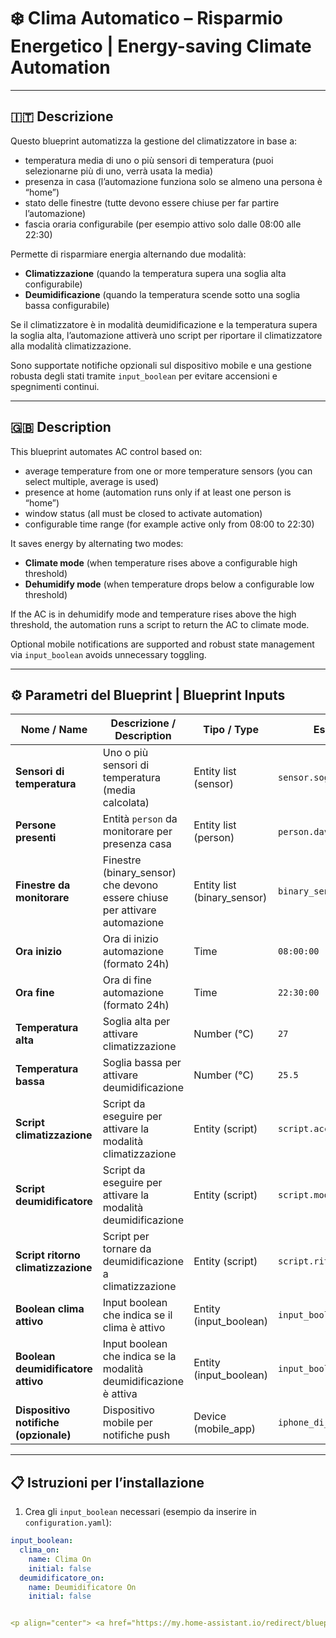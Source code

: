 # ❄️ Clima Automatico – Risparmio Energetico | Energy-saving Climate Automation

---

## 🇮🇹 Descrizione

Questo blueprint automatizza la gestione del climatizzatore in base a:

- temperatura media di uno o più sensori di temperatura (puoi selezionarne più di uno, verrà usata la media)  
- presenza in casa (l’automazione funziona solo se almeno una persona è “home”)  
- stato delle finestre (tutte devono essere chiuse per far partire l’automazione)  
- fascia oraria configurabile (per esempio attivo solo dalle 08:00 alle 22:30)  

Permette di risparmiare energia alternando due modalità:

- **Climatizzazione** (quando la temperatura supera una soglia alta configurabile)  
- **Deumidificazione** (quando la temperatura scende sotto una soglia bassa configurabile)  

Se il climatizzatore è in modalità deumidificazione e la temperatura supera la soglia alta, l’automazione attiverà uno script per riportare il climatizzatore alla modalità climatizzazione.

Sono supportate notifiche opzionali sul dispositivo mobile e una gestione robusta degli stati tramite `input_boolean` per evitare accensioni e spegnimenti continui.

---

## 🇬🇧 Description

This blueprint automates AC control based on:

- average temperature from one or more temperature sensors (you can select multiple, average is used)  
- presence at home (automation runs only if at least one person is “home”)  
- window status (all must be closed to activate automation)  
- configurable time range (for example active only from 08:00 to 22:30)  

It saves energy by alternating two modes:

- **Climate mode** (when temperature rises above a configurable high threshold)  
- **Dehumidify mode** (when temperature drops below a configurable low threshold)  

If the AC is in dehumidify mode and temperature rises above the high threshold, the automation runs a script to return the AC to climate mode.

Optional mobile notifications are supported and robust state management via `input_boolean` avoids unnecessary toggling.

---

## ⚙️ Parametri del Blueprint | Blueprint Inputs

| Nome / Name                  | Descrizione / Description                                                    | Tipo / Type         | Esempio / Example                |
|-----------------------------|-----------------------------------------------------------------------------|---------------------|---------------------------------|
| **Sensori di temperatura**   | Uno o più sensori di temperatura (media calcolata)                          | Entity list (sensor) | `sensor.soggiorno_temp`          |
| **Persone presenti**          | Entità `person` da monitorare per presenza casa                             | Entity list (person) | `person.davide`, `person.chiara` |
| **Finestre da monitorare**    | Finestre (binary_sensor) che devono essere chiuse per attivare automazione  | Entity list (binary_sensor) | `binary_sensor.finestra_ingresso` |
| **Ora inizio**                | Ora di inizio automazione (formato 24h)                                   | Time                | `08:00:00`                      |
| **Ora fine**                  | Ora di fine automazione (formato 24h)                                     | Time                | `22:30:00`                     |
| **Temperatura alta**          | Soglia alta per attivare climatizzazione                                  | Number (°C)         | `27`                            |
| **Temperatura bassa**         | Soglia bassa per attivare deumidificazione                               | Number (°C)         | `25.5`                          |
| **Script climatizzazione**    | Script da eseguire per attivare la modalità climatizzazione                | Entity (script)     | `script.accendi_clima_pt`        |
| **Script deumidificatore**    | Script da eseguire per attivare la modalità deumidificazione               | Entity (script)     | `script.modalita_deumidificatore`|
| **Script ritorno climatizzazione** | Script per tornare da deumidificazione a climatizzazione              | Entity (script)     | `script.ritorno_climatizzazione`|
| **Boolean clima attivo**      | Input boolean che indica se il clima è attivo                             | Entity (input_boolean) | `input_boolean.clima_on`          |
| **Boolean deumidificatore attivo** | Input boolean che indica se la modalità deumidificazione è attiva      | Entity (input_boolean) | `input_boolean.deumidificatore_on`|
| **Dispositivo notifiche (opzionale)** | Dispositivo mobile per notifiche push                                 | Device (mobile_app) | `iphone_di_davide`               |

---

## 📋 Istruzioni per l’installazione

1. Crea gli `input_boolean` necessari (esempio da inserire in `configuration.yaml`):

```yaml
input_boolean:
  clima_on:
    name: Clima On
    initial: false
  deumidificatore_on:
    name: Deumidificatore On
    initial: false


<p align="center"> <a href="https://my.home-assistant.io/redirect/blueprint_import?blueprint_url=https://github.com/Angelofsin666/Climate-Pro/raw/main/blueprint.yaml" target="_blank"> <img alt="Add to Home Assistant" src="https://my.home-assistant.io/badges/blueprint.svg" style="width:200px"/> </a> </p> ```
